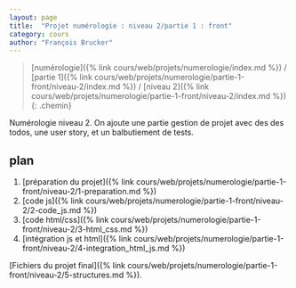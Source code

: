 ```yaml
---
layout: page
title:  "Projet numérologie : niveau 2/partie 1 : front"
category: cours
author: "François Brucker"
---
```


> [numérologie]({% link cours/web/projets/numerologie/index.md %}) / [partie 1]({% link cours/web/projets/numerologie/partie-1-front/niveau-2/index.md %}) / [niveau 2]({% link cours/web/projets/numerologie/partie-1-front/niveau-2/index.md %})
{: .chemin}

Numérologie niveau 2. On ajoute une partie gestion de projet avec des des todos, une user story, et un balbutiement de tests.

## plan

1. [préparation du projet]({% link cours/web/projets/numerologie/partie-1-front/niveau-2/1-preparation.md %})
2. [code js]({% link cours/web/projets/numerologie/partie-1-front/niveau-2/2-code_js.md %})
3. [code html/css]({% link cours/web/projets/numerologie/partie-1-front/niveau-2/3-html_css.md %})
4. [intégration js et html]({% link cours/web/projets/numerologie/partie-1-front/niveau-2/4-integration_html_js.md %})

[Fichiers du projet final]({% link cours/web/projets/numerologie/partie-1-front/niveau-2/5-structures.md %}).
